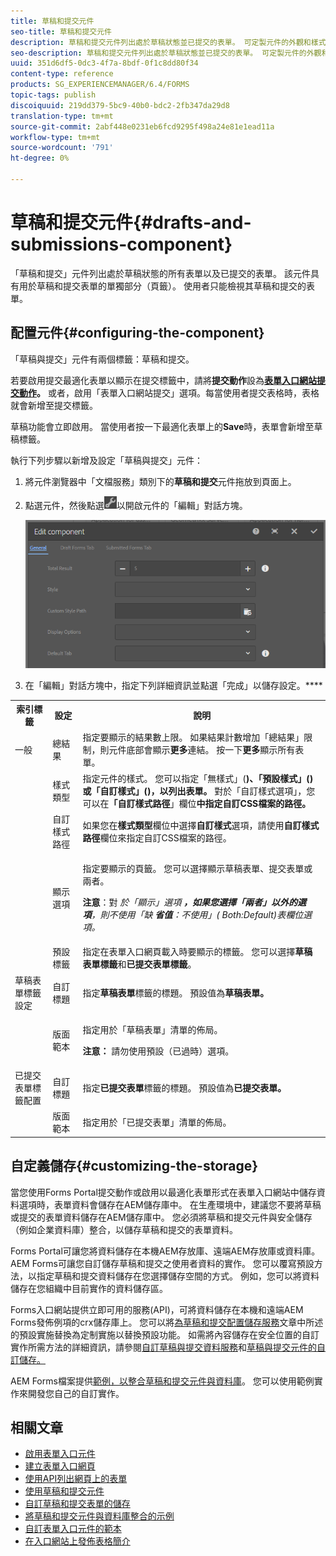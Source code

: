 ```yaml
---
title: 草稿和提交元件
seo-title: 草稿和提交元件
description: 草稿和提交元件列出處於草稿狀態並已提交的表單。 可定製元件的外觀和樣式。
seo-description: 草稿和提交元件列出處於草稿狀態並已提交的表單。 可定製元件的外觀和樣式。
uuid: 351d6df5-0dc3-4f7a-8bdf-0f1c8dd80f34
content-type: reference
products: SG_EXPERIENCEMANAGER/6.4/FORMS
topic-tags: publish
discoiquuid: 219dd379-5bc9-40b0-bdc2-2fb347da29d8
translation-type: tm+mt
source-git-commit: 2abf448e0231eb6fcd9295f498a24e81e1ead11a
workflow-type: tm+mt
source-wordcount: '791'
ht-degree: 0%

---
```



# 草稿和提交元件{#drafts-and-submissions-component}

「草稿和提交」元件列出處於草稿狀態的所有表單以及已提交的表單。 該元件具有用於草稿和提交表單的單獨部分（頁籤）。 使用者只能檢視其草稿和提交的表單。

## 配置元件{#configuring-the-component}

「草稿與提交」元件有兩個標籤：草稿和提交。

若要啟用提交最適化表單以顯示在提交標籤中，請將&#x200B;**提交動作**&#x200B;設為&#x200B;**[表單入口網站提交動作](/help/forms/using/configuring-submit-actions.md)。** 或者，啟用「表單入口網站提交」選項。每當使用者提交表格時，表格就會新增至提交標籤。

草稿功能會立即啟用。 當使用者按一下最適化表單上的&#x200B;**Save**&#x200B;時，表單會新增至草稿標籤。

執行下列步驟以新增及設定「草稿與提交」元件：

1. 將元件瀏覽器中「文檔服務」類別下的&#x200B;**草稿和提交**&#x200B;元件拖放到頁面上。
1. 點選元件，然後點選![settings_icon](assets/settings_icon.png)以開啟元件的「編輯」對話方塊。

   ![草稿與提交元件](assets/drafts-submissions-edit.png)

1. 在「編輯」對話方塊中，指定下列詳細資訊並點選「完成」以儲存設定。****

<table>
 <tbody>
  <tr>
   <th>索引標籤</th>
   <th>設定</th>
   <th>說明</th>
  </tr>
  <tr>
   <td>一般</td>
   <td>總結果</td>
   <td>指定要顯示的結果數上限。 如果結果計數增加「總結果」限制，則元件底部會顯示<strong>更多</strong>連結。 按一下<strong>更多</strong>顯示所有表單。 </td>
  </tr>
  <tr>
   <td> </td>
   <td>樣式類型</td>
   <td>指定元件的樣式。 您可以指定「無樣式」(<strong>)、「預設樣式」(<strong>)或「自訂樣式」(<strong>)，以列出表單。 </strong></strong></strong>對於「自訂樣式選項」，您可以在<strong>「自訂樣式路徑</strong>」欄位<strong>中指定自訂CSS檔案的路徑。</strong></td>
  </tr>
  <tr>
   <td> </td>
   <td>自訂樣式路徑</td>
   <td>如果您在<strong>樣式類型</strong>欄位中選擇<strong>自訂樣式</strong>選項，請使用<strong>自訂樣式路徑</strong>欄位來指定自訂CSS檔案的路徑。 </td>
  </tr>
  <tr>
   <td> </td>
   <td>顯示選項</td>
   <td><p>指定要顯示的頁籤。 您可以選擇顯示草稿表單、提交表單或兩者。 </p> <p><strong>注意</strong>：對<em> 於「顯示」選項 <strong>，如果您選擇「兩者」以外的選項</strong>，則不使用「缺 <strong>省值</strong>：不使用」( <strong></strong> Both:Default)表欄位選項。</em></p> </td>
  </tr>
  <tr>
   <td> </td>
   <td>預設標籤</td>
   <td>指定在表單入口網頁載入時要顯示的標籤。 您可以選擇<strong>草稿表單標籤</strong>和<strong>已提交表單標籤</strong>。</td>
  </tr>
  <tr>
   <td>草稿表單標籤設定</td>
   <td>自訂標題</td>
   <td>指定<strong>草稿表單</strong>標籤的標題。 預設值為<strong>草稿表單。</strong></td>
  </tr>
  <tr>
   <td> </td>
   <td>版面範本</td>
   <td><p>指定用於「草稿表單」清單的佈局。</p> <p><strong>注意：</strong> 請勿使用預設（已過時）選項。<br /> </p> </td>
  </tr>
  <tr>
   <td>已提交表單標籤配置</td>
   <td>自訂標題 </td>
   <td>指定<strong>已提交表單</strong>標籤的標題。 預設值為<strong>已提交表單。</strong></td>
  </tr>
  <tr>
   <td> </td>
   <td>版面範本</td>
   <td>指定用於「已提交表單」清單的佈局。<strong></strong> </td>
  </tr>
 </tbody>
</table>

## 自定義儲存{#customizing-the-storage}

當您使用Forms Portal提交動作或啟用以最適化表單形式在表單入口網站中儲存資料選項時，表單資料會儲存在AEM儲存庫中。 在生產環境中，建議您不要將草稿或提交的表單資料儲存在AEM儲存庫中。 您必須將草稿和提交元件與安全儲存（例如企業資料庫）整合，以儲存草稿和提交的表單資料。

Forms Portal可讓您將資料儲存在本機AEM存放庫、遠端AEM存放庫或資料庫。 AEM Forms可讓您自訂儲存草稿和提交之使用者資料的實作。 您可以覆寫預設方法，以指定草稿和提交資料儲存在您選擇儲存空間的方式。 例如，您可以將資料儲存在您組織中目前實作的資料儲存區。

Forms入口網站提供立即可用的服務(API)，可將資料儲存在本機和遠端AEM Forms發佈例項的crx儲存庫上。 您可以將[為草稿和提交配置儲存服務](/help/forms/using/configuring-draft-submission-storage.md)文章中所述的預設實施替換為定制實施以替換預設功能。 如需將內容儲存在安全位置的自訂實作所需方法的詳細資訊，請參閱[自訂草稿與提交資料服務](/help/forms/using/custom-draft-submission-data-services.md)和[草稿與提交元件的自訂儲存。](/help/forms/using/adding-custom-storage-provider-forms.md)

AEM Forms檔案提供[範例，以整合草稿和提交元件與資料庫](https://helpx.adobe.com/in/experience-manager/6-4/forms/using/integrate-draft-submission-database.html)。 您可以使用範例實作來開發您自己的自訂實作。

## 相關文章

* [啟用表單入口元件](/help/forms/using/enabling-forms-portal-components.md)
* [建立表單入口網頁](/help/forms/using/creating-form-portal-page.md)
* [使用API列出網頁上的表單](/help/forms/using/listing-forms-webpage-using-apis.md)
* [使用草稿和提交元件](/help/forms/using/draft-submission-component.md)
* [自訂草稿和提交表單的儲存](/help/forms/using/draft-submission-component.md)
* [將草稿和提交元件與資料庫整合的示例](/help/forms/using/integrate-draft-submission-database.md)
* [自訂表單入口元件的範本](/help/forms/using/customizing-templates-forms-portal-components.md)
* [在入口網站上發佈表格簡介](/help/forms/using/introduction-publishing-forms.md)
